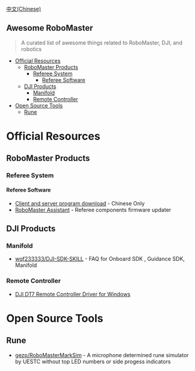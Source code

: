 [中文(Chinese)](/README-CN.md)

## Awesome RoboMaster

> A curated list of awesome things related to RoboMaster, DJI, and robotics

- [Official Resources](#official-resources)
  - [RoboMaster Products](#robomaster-products)
    - [Referee System](#referee-system)
      - [Referee Software](#referee-software)
  - [DJI Products](#dji-products)
    - [Manifold](#manifold)
    - [Remote Controller](#remote-controller)
- [Open Source Tools](#open-source-tools)
  - [Rune](#rune)

# Official Resources

## RoboMaster Products

### Referee System

#### Referee Software
- [Client and server program download](https://www.robomaster.com/zh-CN/products/components/referee) - Chinese Only
- [RoboMaster Assistant](https://www.robomaster.com/zh-CN/products/components/assistant) - Referee components firmware updater

## DJI Products

### Manifold
- [wqf233333/DJI-SDK-SKILL](https://github.com/wqf233333/DJI-SDK-SKILL) - FAQ for Onboard SDK , Guidance SDK, Manifold

### Remote Controller
- [DJI DT7 Remote Controller Driver for Windows](https://cdn-hz.robomaster.com/tem/3e8726fd06d4a1517404291621742928.7z)

# Open Source Tools

## Rune
 - [gezp/RoboMasterMarkSim](https://github.com/gezp/RoboMasterMarkSim) - A microphone determined rune simulator by UESTC without top LED numbers or side progess indicators
